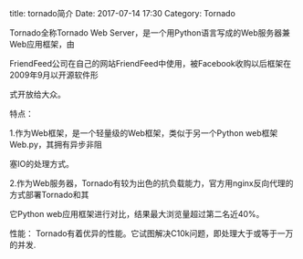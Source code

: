 title: tornado简介
Date: 2017-07-14 17:30
Category: Tornado

Tornado全称Tornado Web Server，是一个用Python语言写成的Web服务器兼Web应用框架，由

FriendFeed公司在自己的网站FriendFeed中使用，被Facebook收购以后框架在2009年9月以开源软件形

式开放给大众。

特点：

1.作为Web框架，是一个轻量级的Web框架，类似于另一个Python web框架Web.py，其拥有异步非阻

塞IO的处理方式。

2.作为Web服务器，Tornado有较为出色的抗负载能力，官方用nginx反向代理的方式部署Tornado和其

它Python web应用框架进行对比，结果最大浏览量超过第二名近40%。

性能： Tornado有着优异的性能。它试图解决C10k问题，即处理大于或等于一万的并发.
